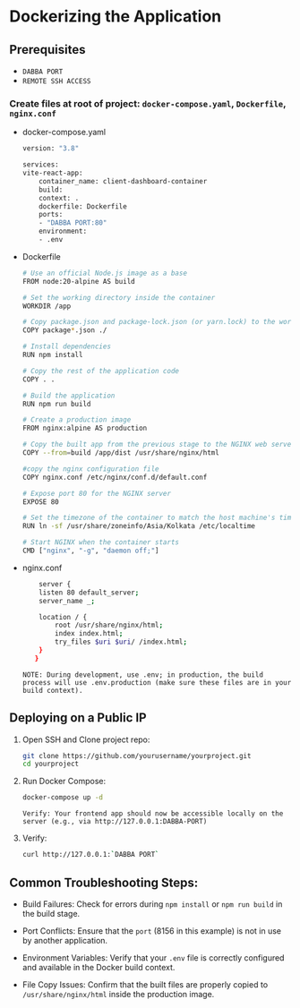# Dockerizing the Application

## Prerequisites
 - `DABBA PORT`
 - `REMOTE SSH ACCESS`

### Create files at root of project: `docker-compose.yaml`, `Dockerfile`, `nginx.conf` 

- docker-compose.yaml
    ```bash
    version: "3.8"

    services:
    vite-react-app:
        container_name: client-dashboard-container
        build:
        context: .
        dockerfile: Dockerfile
        ports:
        - "DABBA PORT:80"
        environment:
        - .env
    ```
    
- Dockerfile
    ```bash
    # Use an official Node.js image as a base
    FROM node:20-alpine AS build

    # Set the working directory inside the container
    WORKDIR /app

    # Copy package.json and package-lock.json (or yarn.lock) to the working directory
    COPY package*.json ./

    # Install dependencies
    RUN npm install

    # Copy the rest of the application code
    COPY . .

    # Build the application
    RUN npm run build

    # Create a production image
    FROM nginx:alpine AS production

    # Copy the built app from the previous stage to the NGINX web server directory
    COPY --from=build /app/dist /usr/share/nginx/html

    #copy the nginx configuration file
    COPY nginx.conf /etc/nginx/conf.d/default.conf

    # Expose port 80 for the NGINX server
    EXPOSE 80

    # Set the timezone of the container to match the host machine's timezone
    RUN ln -sf /usr/share/zoneinfo/Asia/Kolkata /etc/localtime

    # Start NGINX when the container starts
    CMD ["nginx", "-g", "daemon off;"]
    ```

- nginx.conf
    ```bash
        server {
        listen 80 default_server;
        server_name _;

        location / {
            root /usr/share/nginx/html;
            index index.html;
            try_files $uri $uri/ /index.html;
        }
       }
    ```

    `NOTE: During development, use .env; in production, the build process will use .env.production (make sure these files are in your build context).`


## Deploying on a Public IP

1. Open SSH and Clone project repo:
    ```bash
    git clone https://github.com/yourusername/yourproject.git
    cd yourproject
    ```
2. Run Docker Compose: 
    ```bash
    docker-compose up -d
    ```
    `Verify: Your frontend app should now be accessible locally on the server (e.g., via http://127.0.0.1:DABBA-PORT)`

3. Verify:
    ```bash
    curl http://127.0.0.1:`DABBA PORT`
    ```

## Common Troubleshooting Steps:
 - Build Failures: Check for errors during `npm install` or `npm run build` in the build stage.

 - Port Conflicts: Ensure that the `port` (8156 in this example) is not in use by another application.

 - Environment Variables: Verify that your `.env` file is correctly configured and available in the Docker build context.

 - File Copy Issues: Confirm that the built files are properly copied to `/usr/share/nginx/html` inside the production image.